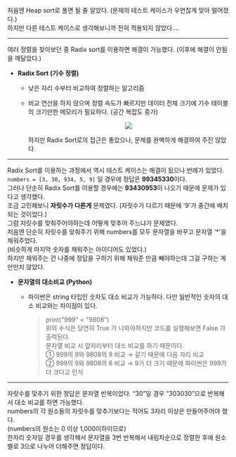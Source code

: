 처음엔 Heap sort로 풀면 될 줄 알았다. (문제의 테스트 케이스가 우연찮게 맞아 떨어졌다.) <br>
하지만 다른 테스트 케이스로 생각해보니까 전혀 적용되지 않았다….

<hr>

여러 정렬을 찾아보던 중 Radix sort를 이용하면 해결이 가능했다. (이후에 해결이 안됨을 깨달았다.)

- **Radix Sort (기수 정렬)**
  - 낮은 자리 수부터 비교하여 정렬하는 알고리즘
  - 비교 연산을 하지 않으며 정렬 속도가 빠르지만 데이터 전체 크기에 기수 테이블의 크기만한 메모리가 필요하다. (공간 복잡도 증가)

    <p align='center'><img src="https://github.com/eeeeeddy/Coding_Test_Practice/assets/71869717/a426be99-3275-45f9-820e-e93ff4122447"></p>

    하지만 Radix Sort로의 접근은 좋았으나, 문제를 완벽하게 해결하여 주진 않았다.

<hr>

Radix Sort를 이용하는 과정에서 역시 테스트 케이스는 해결이 됬으나 반례가 있었다. <br>
`numbers = [3, 30, 934, 5, 9]` 일 경우에 정답은 **99345330**이다. <br>
그러나 단순히 Radix Sort를 이용할 경우에는 **93430953**이 나오기 때문에 문제가 있다고 생각했다. <br>
조금 고민해보니 **자릿수가 다른게** 문제였다. (자릿수가 다르기 때문에 '9'가 중간에 배치되는 것이었다.) <br>
그럼 자릿수를 맞춰주어야하는데 어떻게 맞추어 주느냐가 문제였다. <br>
처음엔 단순히 자릿수를 맞춰주기 위해 numbers를 모두 문자열을 바꾸고 문자열 ‘*'을 채워주었다. <br>
(비슷하게 마지막 숫자를 채워주는 아이디어도 있었다.) <br>
하지만 채워주는 건 나중에 정답을 구하기 위해 채워준 만큼 빼야하는데 그걸 구하는 게 만만치 않았다.

- **문자열의 대소비교 (Python)**
  - 파이썬은 string 타입인 숫자도 대소 비교가 가능하다. 다만 일반적인 숫자의 대소 비교와는 차이점이 있다.

    >print("999" < "9808") <br>
    >위의 수식은 당연히 True 가 나와야하지만 코드를 실행해보면 False 가 출력된다. <br>
    >문자열 비교 시 앞자리부터 대소 비교를 하기 때문이다. <br>
    >① 999의 9와 9808의 9 비교 → 같기 때문에 다음 자리 비교 <br>
    >② 999의 9와 9808의 8 비교 → 9가 더 크기 때문에 파이썬은 999가 더 크다고 인식 <br>

<hr>

자릿수를 맞추기 위한 정답은 문자열 반복이었다. “30”일 경우 “303030”으로 반복해서 대소 비교를 하면 가능했다. <br>
numbers의 각 원소들의 자릿수를 맞추기보다는 적어도 3자리 이상은 만들어주어야 했다. <br>
(numbers의 원소는 0 이상 1,000이하이므로) <br>
한자리 숫자일 경우를 생각해서 문자열을 3번 반복해서 내림차순으로 정렬한 후에 원소별로 3으로 나누어 더해주면 정답이다.
